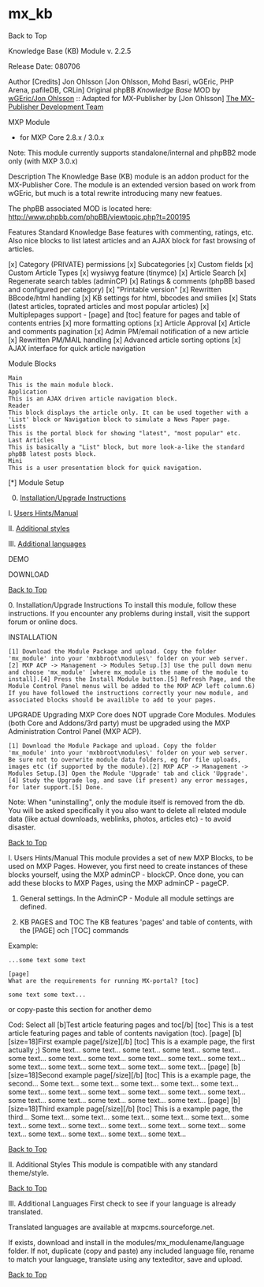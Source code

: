 # mx_kb
Back to Top

Knowledge Base (KB) Module v. 2.2.5

Release Date: 080706

Author [Credits]
Jon Ohlsson [Jon Ohlsson, Mohd Basri, wGEric, PHP Arena, pafileDB, CRLin]
Original phpBB <i>Knowledge Base</i> MOD by <a href="http://www.phpbb.com/phpBB/viewtopic.php?t=89202" target="_phpbb">wGEric/Jon Ohlsson</a> :: Adapted for MX-Publisher by [Jon Ohlsson] <a href="http://mxpcms.sourceforge.net" target="_blank">The MX-Publisher Development Team</a>

MXP Module
- for MXP Core 2.8.x / 3.0.x

Note: This module currently supports standalone/internal and phpBB2 mode only (with MXP 3.0.x)

Description
The Knowledge Base (KB) module is an addon product for the MX-Publisher Core. The module is an extended version based on work from wGEric, but much is a total rewrite introducing many new featues.

The phpBB associated MOD is located here:
http://www.phpbb.com/phpBB/viewtopic.php?t=200195

Features
Standard Knowledge Base features with commenting, ratings, etc. Also nice blocks to list latest articles and an AJAX block for fast browsing of articles.

[x] Category (PRIVATE) permissions
[x] Subcategories
[x] Custom fields
[x] Custom Article Types
[x] wysiwyg feature (tinymce)
[x] Article Search
[x] Regenerate search tables (adminCP)
[x] Ratings & comments (phpBB based and configured per category)
[x] "Printable version"
[x] Rewritten BBcode/html handling
[x] KB settings for html, bbcodes and smilies
[x] Stats (latest articles, toprated articles and most popular articles)
[x] Multiplepages support - [page] and [toc] feature for pages and table of contents entries
[x] more formatting options
[x] Article Approval
[x] Article and comments pagination
[x] Admin PM/email notification of a new article
[x] Rewritten PM/MAIL handling
[x] Advanced article sorting options
[x] AJAX interface for quick article navigation

Module Blocks

    Main
    This is the main module block.
    Application
    This is an AJAX driven article navigation block.
    Reader
    This block displays the article only. It can be used together with a 'List' block or Navigation block to simulate a News Paper page.
    Lists
    This is the portal block for showing "latest", "most popular" etc.
    Last Articles
    This is basically a "List" block, but more look-a-like the standard phpBB latest posts block.
    Mini
    This is a user presentation block for quick navigation.




[*]
Module Setup

0. <a href="#install">Installation/Upgrade Instructions</a>

I. <a href="#Manual">Users Hints/Manual</a>

II. <a href="#themes">Additional styles</a>

III. <a href="#languages">Additional languages</a>

DEMO

DOWNLOAD

<a href="#top">Back to Top</a>

<a name="install">
0. Installation/Upgrade Instructions
To install this module, follow these instructions. If you encounter any problems during install, visit the support forum or online docs.

INSTALLATION

    [1] Download the Module Package and upload. Copy the folder 'mx_module' into your 'mxbbroot\modules\' folder on your web server.[2] MXP ACP -> Management -> Modules Setup.[3] Use the pull down menu and choose 'mx_module' [where mx_module is the name of the module to install].[4] Press the Install Module button.[5] Refresh Page, and the Module Control Panel menus will be added to the MXP ACP left column.6) If you have followed the instructions correctly your new module, and associated blocks should be availible to add to your pages.

UPGRADE
Upgrading MXP Core does NOT upgrade Core Modules. Modules (both Core and Addons/3rd party) must be upgraded using the MXP Administration Control Panel (MXP ACP).

    [1] Download the Module Package and upload. Copy the folder 'mx_module' into your 'mxbbroot\modules\' folder on your web server. Be sure not to overwrite module data folders, eg for file uploads, images etc (if supported by the module).[2] MXP ACP -> Management -> Modules Setup.[3] Open the Module 'Upgrade' tab and click 'Upgrade'.[4] Study the Upgrade log, and save (if present) any error messages, for later support.[5] Done.

Note: When "uninstalling", only the module itself is removed from the db. You will be asked specifically it you also want to delete all related module data (like actual downloads, weblinks, photos, articles etc) - to avoid disaster.

<a href="#top">Back to Top</a>

<a name="Manual">
I. Users Hints/Manual
This module provides a set of new MXP Blocks, to be used on MXP Pages. However, you first need to create instances of these blocks yourself, using the MXP adminCP - blockCP. Once done, you can add these blocks to MXP Pages, using the MXP adminCP - pageCP.

1) General settings. In the AdminCP - Module all module settings are defined.

2) KB PAGES and TOC
The KB features 'pages' and table of contents, with the [PAGE] och [TOC] commands

Example:

    ...some text some text

    [page]
    What are the requirements for running MX-portal? [toc]

    some text some text...

or copy-paste this section for another demo

Cod: Select all
    [b]Test article featuring pages and toc[/b] [toc] This is a test article featuring pages and table of contents navigation (toc). [page] [b][size=18]First example page[/size][/b] [toc] This is a example page, the first actually ;) Some text... some text... some text... some text... some text... some text... some text... some text... some text... some text... some text... some text... some text... some text... some text... some text... [page] [b][size=18]Second example page[/size][/b] [toc] This is a example page, the second... Some text... some text... some text... some text... some text... some text... some text... some text... some text... some text... some text... some text... some text... some text... some text... some text... [page] [b][size=18]Third example page[/size][/b] [toc] This is a example page, the third... Some text... some text... some text... some text... some text... some text... some text... some text... some text... some text... some text... some text... some text... some text... some text... some text... 

<a href="#top">Back to Top</a>

<a name="themes">
II. Additional Styles
This module is compatible with any standard theme/style.

<a href="#top">Back to Top</a>

<a name="languages">
III. Additional Languages
First check to see if your language is already translated.

Translated languages are available at mxpcms.sourceforge.net.

If exists, download and install in the modules/mx_modulename/language folder. If not, duplicate (copy and paste) any included language file, rename to match your language, translate using any texteditor, save and upload.

<a href="#top">Back to Top</a>
